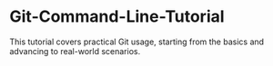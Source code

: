 # Git-Command-Line-Tutorial
This tutorial covers practical Git usage, starting from the basics and advancing to real-world scenarios.
